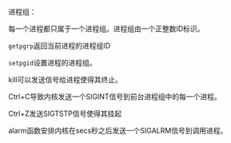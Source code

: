 进程组：

每一个进程都只属于一个进程组。进程组由一个正整数ID标识。

`getpgrp`返回当前进程的进程组ID

`setpgid`设置进程的进程组。

kill可以发送信号给进程使得其终止。

Ctrl+C导致内核发送一个SIGINT信号到前台进程组中的每一个进程。

Ctrl+Z发送SIGTSTP信号使得其挂起

alarm函数安排内核在secs秒之后发送一个SIGALRM信号到调用进程。